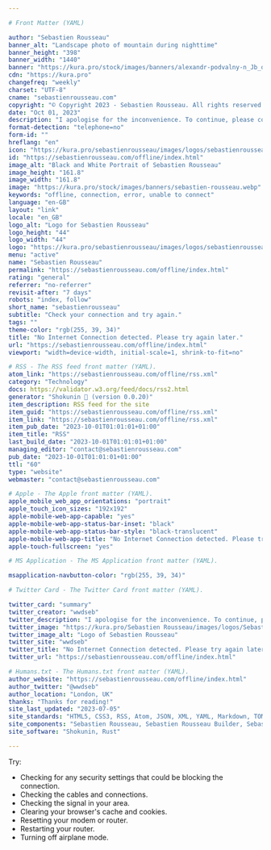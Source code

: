 ```yaml
---

# Front Matter (YAML)

author: "Sebastien Rousseau"
banner_alt: "Landscape photo of mountain during nighttime"
banner_height: "398"
banner_width: "1440"
banner: "https://kura.pro/stock/images/banners/alexandr-podvalny-n_Jb_d8O43Q.webp"
cdn: "https://kura.pro"
changefreq: "weekly"
charset: "UTF-8"
cname: "sebastienrousseau.com"
copyright: "© Copyright 2023 - Sebastien Rousseau. All rights reserved."
date: "Oct 01, 2023"
description: "I apologise for the inconvenience. To continue, please connect to a Wi-Fi network or enable cellular data, you can also:"
format-detection: "telephone=no"
form-id: ""
hreflang: "en"
icon: "https://kura.pro/sebastienrousseau/images/logos/sebastienrousseau.svg"
id: "https://sebastienrousseau.com/offline/index.html"
image_alt: "Black and White Portrait of Sebastien Rousseau"
image_height: "161.8"
image_width: "161.8"
image: "https://kura.pro/stock/images/banners/sebastien-rousseau.webp"
keywords: "offline, connection, error, unable to connect"
language: "en-GB"
layout: "link"
locale: "en_GB"
logo_alt: "Logo for Sebastien Rousseau"
logo_height: "44"
logo_width: "44"
logo: "https://kura.pro/sebastienrousseau/images/logos/sebastienrousseau.webp"
menu: "active"
name: "Sebastien Rousseau"
permalink: "https://sebastienrousseau.com/offline/index.html"
rating: "general"
referrer: "no-referrer"
revisit-after: "7 days"
robots: "index, follow"
short_name: "sebastienrousseau"
subtitle: "Check your connection and try again."
tags: ""
theme-color: "rgb(255, 39, 34)"
title: "No Internet Connection detected. Please try again later."
url: "https://sebastienrousseau.com/offline/index.html"
viewport: "width=device-width, initial-scale=1, shrink-to-fit=no"

# RSS - The RSS feed front matter (YAML).
atom_link: "https://sebastienrousseau.com/offline/rss.xml"
category: "Technology"
docs: https://validator.w3.org/feed/docs/rss2.html
generator: "Shokunin 🦀 (version 0.0.20)"
item_description: RSS feed for the site
item_guid: "https://sebastienrousseau.com/offline/rss.xml"
item_link: "https://sebastienrousseau.com/offline/rss.xml"
item_pub_date: "2023-10-01T01:01:01+01:00"
item_title: "RSS"
last_build_date: "2023-10-01T01:01:01+01:00"
managing_editor: "contact@sebastienrousseau.com"
pub_date: "2023-10-01T01:01:01+01:00"
ttl: "60"
type: "website"
webmaster: "contact@sebastienrousseau.com"

# Apple - The Apple front matter (YAML).
apple_mobile_web_app_orientations: "portrait"
apple_touch_icon_sizes: "192x192"
apple-mobile-web-app-capable: "yes"
apple-mobile-web-app-status-bar-inset: "black"
apple-mobile-web-app-status-bar-style: "black-translucent"
apple-mobile-web-app-title: "No Internet Connection detected. Please try again later."
apple-touch-fullscreen: "yes"

# MS Application - The MS Application front matter (YAML).

msapplication-navbutton-color: "rgb(255, 39, 34)"

# Twitter Card - The Twitter Card front matter (YAML).

twitter_card: "summary"
twitter_creator: "wwdseb"
twitter_description: "I apologise for the inconvenience. To continue, please connect to a Wi-Fi network or enable cellular data, you can also:"
twitter_image: "https://kura.pro/Sebastien Rousseau/images/logos/Sebastien Rousseau.svg"
twitter_image_alt: "Logo of Sebastien Rousseau"
twitter_site: "wwdseb"
twitter_title: "No Internet Connection detected. Please try again later."
twitter_url: "https://sebastienrousseau.com/offline/index.html"

# Humans.txt - The Humans.txt front matter (YAML).
author_website: "https://sebastienrousseau.com/offline/index.html"
author_twitter: "@wwdseb"
author_location: "London, UK"
thanks: "Thanks for reading!"
site_last_updated: "2023-07-05"
site_standards: "HTML5, CSS3, RSS, Atom, JSON, XML, YAML, Markdown, TOML"
site_components: "Sebastien Rousseau, Sebastien Rousseau Builder, Sebastien Rousseau CLI, Sebastien Rousseau Templates, Sebastien Rousseau Themes"
site_software: "Shokunin, Rust"

---
```


Try:

- Checking for any security settings that could be blocking the connection.
- Checking the cables and connections.
- Checking the signal in your area.
- Clearing your browser's cache and cookies.
- Resetting your modem or router.
- Restarting your router.
- Turning off airplane mode.
